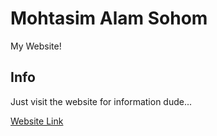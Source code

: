 # Mohtasim Alam Sohom

My Website!

## Info

Just visit the website for information dude...

[Website Link](https://mohtasimalamsohom.iamsohom829.repl.co/)
